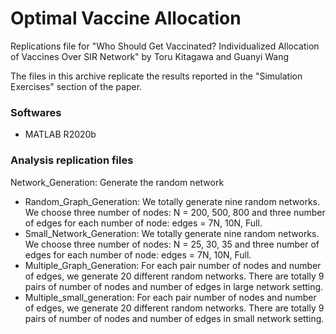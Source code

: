 # Optimal Vaccine Allocation
Replications file for "Who Should Get Vaccinated? Individualized Allocation of Vaccines Over SIR Network" by Toru Kitagawa and Guanyi Wang

The files in this archive replicate the results reported in the "Simulation Exercises" section of the paper.

### Softwares
- MATLAB R2020b

### Analysis replication files
Network_Generation: Generate the random network
- Random_Graph_Generation: We totally generate nine random networks. We choose three number of nodes: N = 200, 500, 800 and three number of edges for each number of node: edges = 7N, 10N, Full.
- Small_Network_Generation: We totally generate nine random networks. We choose three number of nodes: N = 25, 30, 35 and three number of edges for each number of node: edges = 7N, 10N, Full.
- Multiple_Graph_Generation: For each pair number of nodes and number of edges, we generate 20 different random networks. There are totally 9 pairs of number of nodes and number of edges in large network setting. 
- Multiple_small_generation: For each pair number of nodes and number of edges, we generate 20 different random networks. There are totally 9 pairs of number of nodes and number of edges in small network setting. 
